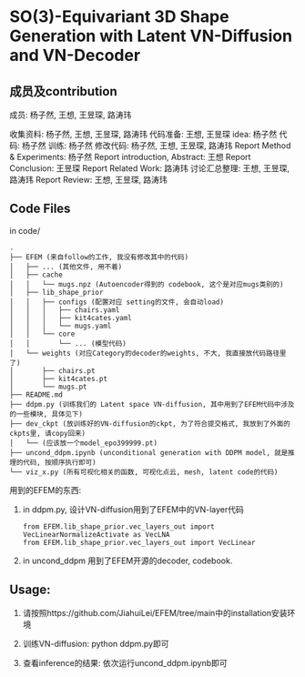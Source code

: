 # SO(3)-Equivariant 3D Shape Generation with Latent VN-Diffusion and VN-Decoder

## 成员及contribution
成员: 杨子然, 王想, 王昱琛, 路涛玮

收集资料: 杨子然, 王想, 王昱琛, 路涛玮
代码准备: 王想, 王昱琛
idea: 杨子然
代码: 杨子然
训练: 杨子然
修改代码: 杨子然, 王想, 王昱琛, 路涛玮
Report Method & Experiments: 杨子然
Report introduction, Abstract: 王想
Report Conclusion: 王昱琛
Report Related Work: 路涛玮
讨论汇总整理: 王想, 王昱琛, 路涛玮
Report Review: 王想, 王昱琛, 路涛玮

## Code Files

in code/
```
.
├── EFEM (来自follow的工作, 我没有修改其中的代码)
│   ├── ... (其他文件, 用不着)
│   ├── cache
│   │   └── mugs.npz (Autoencoder得到的 codebook, 这个是对应mugs类别的)
│   ├── lib_shape_prior
│   │   ├── configs (配置对应 setting的文件, 会自动load)
│   │   │   ├── chairs.yaml 
│   │   │   ├── kit4cates.yaml
│   │   │   └── mugs.yaml
│   │   └── core
│   │       └── ... (模型代码)
│   └── weights (对应Category的decoder的weights, 不大, 我直接放代码路径里了)
│       ├── chairs.pt
│       ├── kit4cates.pt
│       └── mugs.pt
├── README.md
├── ddpm.py (训练我们的 Latent space VN-diffusion, 其中用到了EFEM代码中涉及的一些模块, 具体见下)
├── dev_ckpt (放训练好的VN-diffusion的ckpt, 为了符合提交格式, 我放到了外面的ckpts里, 请copy回来)
│   └── (应该放一个model_epo399999.pt)
├── uncond_ddpm.ipynb (unconditional generation with DDPM model, 就是推理的代码, 按顺序执行即可)
└── viz_x.py (所有可视化相关的函数, 可视化点云, mesh, latent code的代码)

```
用到的EFEM的东西:
1. in ddpm.py, 设计VN-diffusion用到了EFEM中的VN-layer代码
   ```
   from EFEM.lib_shape_prior.vec_layers_out import VecLinearNormalizeActivate as VecLNA
   from EFEM.lib_shape_prior.vec_layers_out import VecLinear
   ```
2. in uncond_ddpm
   用到了EFEM开源的decoder, codebook. 

## Usage:
1. 请按照https://github.com/JiahuiLei/EFEM/tree/main中的installation安装环境

2. 训练VN-diffusion:
   python ddpm.py即可

3. 查看inference的结果:
   依次运行uncond_ddpm.ipynb即可